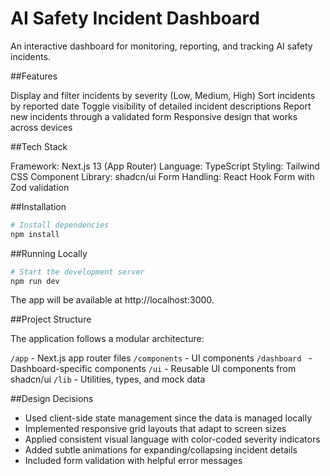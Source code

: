 # AI Safety Incident Dashboard

An interactive dashboard for monitoring, reporting, and tracking AI safety incidents.

##Features

Display and filter incidents by severity (Low, Medium, High)
Sort incidents by reported date
Toggle visibility of detailed incident descriptions
Report new incidents through a validated form
Responsive design that works across devices



##Tech Stack

Framework: Next.js 13 (App Router)
Language: TypeScript
Styling: Tailwind CSS
Component Library: shadcn/ui
Form Handling: React Hook Form with Zod validation



##Installation

```bash
# Install dependencies
npm install
```



##Running Locally

```bash
# Start the development server
npm run dev
```
The app will be available at http://localhost:3000.


##Project Structure

The application follows a modular architecture:

`/app`         - Next.js app router files
`/components`  - UI components
`/dashboard `  - Dashboard-specific components
`/ui`          - Reusable UI components from shadcn/ui
`/lib`         - Utilities, types, and mock data


##Design Decisions

- Used client-side state management since the data is managed locally
- Implemented responsive grid layouts that adapt to screen sizes
- Applied consistent visual language with color-coded severity indicators
- Added subtle animations for expanding/collapsing incident details
- Included form validation with helpful error messages
